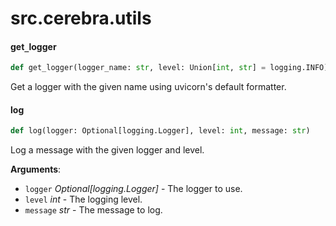 <a id="src.cerebra.utils"></a>

# src.cerebra.utils

<a id="src.cerebra.utils.get_logger"></a>

#### get`_`logger

```python
def get_logger(logger_name: str, level: Union[int, str] = logging.INFO)
```

Get a logger with the given name using uvicorn's default formatter.

<a id="src.cerebra.utils.log"></a>

#### log

```python
def log(logger: Optional[logging.Logger], level: int, message: str)
```

Log a message with the given logger and level.

**Arguments**:

- `logger` _Optional[logging.Logger]_ - The logger to use.
- `level` _int_ - The logging level.
- `message` _str_ - The message to log.


